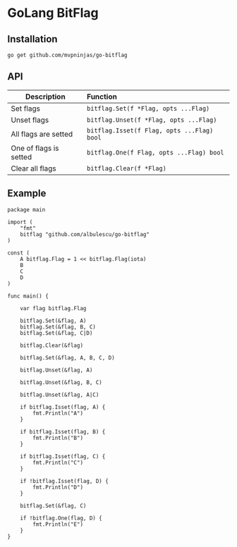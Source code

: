 # GoLang BitFlag

## Installation

`go get github.com/mvpninjas/go-bitflag`

## API

| Description        | Function  |
| ------------------ |:----------|
| Set flags | `bitflag.Set(f *Flag, opts ...Flag)` |
| Unset flags | `bitflag.Unset(f *Flag, opts ...Flag)` |
| All flags are setted | `bitflag.Isset(f Flag, opts ...Flag) bool` |
| One of flags is setted | `bitflag.One(f Flag, opts ...Flag) bool` |
| Clear all flags | `bitflag.Clear(f *Flag)` |


## Example

```
package main

import (
	"fmt"
	bitflag "github.com/albulescu/go-bitflag"
)

const (
	A bitflag.Flag = 1 << bitflag.Flag(iota)
	B
	C
	D
)

func main() {

	var flag bitflag.Flag

	bitflag.Set(&flag, A)
	bitflag.Set(&flag, B, C)
	bitflag.Set(&flag, C|D)

	bitflag.Clear(&flag)

	bitflag.Set(&flag, A, B, C, D)

	bitflag.Unset(&flag, A)

	bitflag.Unset(&flag, B, C)

	bitflag.Unset(&flag, A|C)

	if bitflag.Isset(flag, A) {
		fmt.Println("A")
	}

	if bitflag.Isset(flag, B) {
		fmt.Println("B")
	}

	if bitflag.Isset(flag, C) {
		fmt.Println("C")
	}
	
	if !bitflag.Isset(flag, D) {
		fmt.Println("D")
	}
	
	bitflag.Set(&flag, C)
	
	if !bitflag.One(flag, D) {
		fmt.Println("E")
	}
}

```
